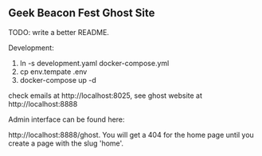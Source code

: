 ## Geek Beacon Fest Ghost Site

TODO: write a better README.


Development: 


1. ln -s development.yaml docker-compose.yml
2. cp env.tempate .env 
3. docker-compose up -d 

check emails at http://localhost:8025, see ghost website at http://localhost:8888

Admin interface can be found here:

http://localhost:8888/ghost.  You will get a 404 for the home page until you create a page with the slug 'home'.